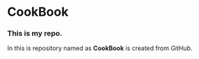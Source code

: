 # CookBook
### This is my repo.
In this is repository named as **CookBook** is created from *GitHub*.